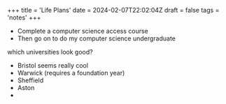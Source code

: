 +++
title = 'Life Plans'
date = 2024-02-07T22:02:04Z
draft = false
tags = 'notes'
+++

- Complete a computer science access course
- Then go on to do my computer science undergraduate

which universities look good?
- Bristol seems really cool
- Warwick (requires a foundation year)
- Sheffield
- Aston
- 
